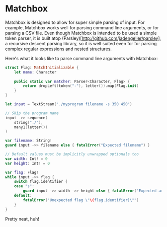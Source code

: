 # Matchbox

Matchbox is designed to allow for super simple parsing of input. For example, Matchbox works well for parsing command line arguments, or for parsing a CSV file. Even though Matchbox is intended to be used a simple token parser, it is built atop (Parsley)[http://github.com/jadengeller/parsley], a recursive descent parsing library, so it is well suited even for for parsing complex regular expressions and nested structures.

Here's what it looks like to parse command line arguments with Matchbox:
```swift
struct Flag: MatchInitializable {
    let name: Character 
    
    public static var matcher: Parser<Character, Flag> {
        return dropLeft(token("-"), letter()).map(Flag.init)
    }
}

let input = TextStream("./myprogram filename -s 350 450")

// Skip the program name
input ->> sequence(
    string("./"),
    many1(letter())
)

var filename: String!
guard input ->> filename else { fatalError("Expected filename") }

// Default values must be implicitly unwrapped optionals too
var width: Int! = 0
var height: Int! = 0

var flag: Flag!
while input ->> flag {
    switch flag.identifier {
    case "s":
        guard input ->> width ->> height else { fatalError("Expected arguments after flag s") }
    default:
        fatalError("Unexpected flag \"\(flag.identifier)\"")
    }
}
```

Pretty neat, huh!
